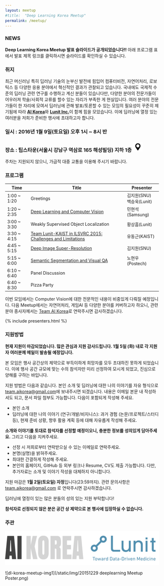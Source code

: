 ```yaml
---
layout: meetup
#title:  "Deep Learning Korea Meetup"
permalink: /meetup/
---
```


### NEWS

**Deep Learning Korea Meetup 발표 슬라이드가 공개되었습니다!!** 아래 프로그램 표에서 발표 제목 링크를 클릭하시면 슬라이드를 확인하실 수 있습니다.

### 취지

최근 머신러닝 특히 딥러닝 기술의 눈부신 발전에 힘입어 컴퓨터비전, 자연어처리, 로보틱스 등 다양한 응용 분야에서 혁신적인 결과가 관찰되고 있습니다. 국내에도 국제적 수준의 딥러닝 관련 연구를 수행하고 계신 분들이 있습니다만, 다양한 분야의 전문가들이 어우러져 학술/사회적 교류를 할수 있는 자리가 부족한 게 현실입니다. 여러 분야의 전문가들이 한 자리에 모여서 딥러닝에 관해 발표/토론할 수 있는 모임의 필요성이 꾸준히 제기됨에 따라 [**AI Korea**](https://www.facebook.com/groups/AIKoreaOpen/)와 [**Lunit Inc.**](http://lunit.io)이 함께 힘을 모았습니다. 이에 딥러닝에 열정 있는 여러분을 저희가 준비한 행사에 초대하고자 합니다.


### 일시 : 2016년 1월 9일(토요일) 오후 1시 ~ 8시 반

### 장소 : 팁스타운(서울시 강남구 역삼로 165 해성빌딩) 지하 1층 [![map_icon](/static/img/icon/map_icon.png)](http://map.naver.com/?dlevel=7&pinType=site&pinId=18785898&x=127.0371285&y=37.4953837&enc=b64)

주차는 지원되지 않으니, 가급적 대중 교통을 이용해 주시기 바랍니다.

### 프로그램

<div class="container">
  <table class="table table-hover table-striped table-responsive">
    <thead>
      <tr>
        <th class="text-center">Time</th>
        <th class="text-center">Title</th>
        <th class="text-center">Presenter</th>
      </tr>
    </thead>
    <tbody>
      <tr>
        <td>1:00 ~ 1:20</td>
        <td>Greetings</td>
        <td>김지원(SNU)<br>백승욱(Lunit)</td>
      </tr>
      <tr>
        <td>1:20 ~ 2:35</td>
        <td><a href="https://drive.google.com/file/d/0B5xl2L77gZfVbElRbnhMYTA2ekU/view?usp=sharing">Deep Learning and Computer Vision</a></td>
        <td>민현석(Samsung)</td>
      </tr>
      <tr>
        <td>3:00 ~ 3:30</td>
        <td>Weakly Supervised Object Localization</td>
        <td>황상흠(Lunit)</td>
      </tr>
      <tr>
        <td>3:30 ~ 4:15</td>
        <td><a href="https://drive.google.com/file/d/0B5xl2L77gZfVZjI1dEhNckdhTE0/view?usp=sharing">Team Lunit-KAIST in ILSVRC 2015: Challenges and Limitations</a></td>
        <td>유동근(KAIST)</td>
      </tr>
      <tr>
        <td>4:45 ~ 5:15</td>
        <td><a href="https://drive.google.com/file/d/0B5xl2L77gZfVNWxFdnJwN1JvM28/view?usp=sharing">Deep Image Super-Resolution</a></td>
        <td>김지원(SNU)</td>
      </tr>
      <tr>
        <td>5:15 ~ 6:00</td>
        <td><a href="https://drive.google.com/file/d/0B5xl2L77gZfVRXZxQWNmSGlBemc/view?usp=sharing">Semantic Segmentation and Visual QA</a></td>
        <td>노현우(Postech)</td>
      </tr>
      <tr>
        <td>6:10 ~ 6:40</td>
        <td class="text-center" colspan="2">Panel Discussion</td>
      </tr>
      <tr>
        <td>6:40 ~ 8:30</td>
        <td class="text-center" colspan="2">Pizza Party</td>
      </tr>
    </tbody>
  </table>
</div>

이번 모임에서는 Computer Vision에 대한 전문적인 내용이 비중있게 다뤄질 예정입니다. 다음 Meetup에서는 자연어처리, 게임AI 등 다양한 분야를 커버하고자 하오니, 관련 분야 종사자께서는 [Team AI Korea](mailto:team.aikorea@gmail.com)로 연락주시면 감사하겠습니다.

{% include presenters.html %}

### 지원방법

  **현재 지원이 마감되었습니다. 많은 관심과 지원 감사드립니다. 1월 5일 (화) 내로 각 지원자 여러분께 메일이 발송될 예정입니다.**

  본 모임은 행사 공간상의 제약으로 부득이하게 희망자를 모두 초대하진 못하게 되었습니다. 이에 행사 공간 규모에 맞는 수의 참석자만 미리 선정하여 모시게 되었고, 진심으로 양해를 구하는 바입니다.

  지원 방법은 다음과 같습니다.
  본인 소개 및 딥러닝에 대한 나의 이야기를 자유 형식으로 [team.aikorea@gmail.com](mailto:team.aikorea@gmail.com)에 보내주시면 되겠습니다.
  내용은 이메일 본문 내 작성하셔도 되고, 문서 파일 첨부도 가능합니다.
  다음이 포함되게 작성해 주세요.

  - 본인 소개
  - 딥러닝에 대한 나의 이야기 (연구/개발/비지니스): 과거 경험 (논문/프로젝트/스터디 등), 현재 준비 상황, 향후 활용 계획 등에 대해 자유롭게 작성해 주세요.

  **소개와 이야기를 토대로 참석자를 선정할 예정이오니, 충분한 정보를 성의있게 담아주세요.** 그리고 다음을 지켜주세요.

  - 선정 시 저희로부터 연락받으실 수 있는 이메일로 연락주세요.
  - 본명(실명)을 밝혀주세요.
  - 최대한 간결하게 작성해 주세요.
  - 본인의 홈페이지, GitHub 등 외부 링크나 Resume, CV도 제출 가능합니다. 다만, 추가자료는 소개 및 이야기 작성을 대체하지 아니합니다.

지원 마감은 **1월 2일(토요일) 자정**입니다(23:59까지). 관련 문의사항은 team.aikorea@gmail.com 로 연락주시면 감사하겠습니다.

딥러닝에 열정이 있는 많은 분들의 성의 있는 지원 부탁합니다!

**참석자로 선정되지 않은 분은 공간 상 제약으로 본 행사에 입장하실 수 없습니다.**

### 주관
![logo](/static/img/aikorea-lunit.png)

 ![dl-korea-meetup-img1](/static/img/20151229 deeplearning Meetup Poster.png)
